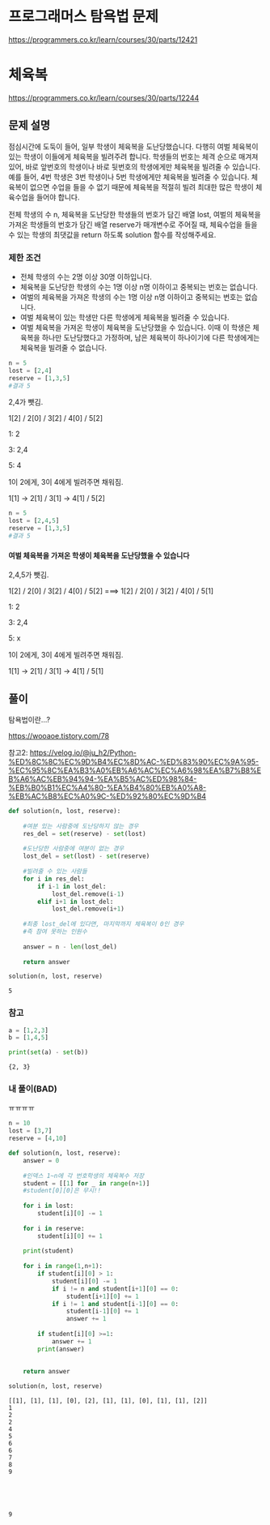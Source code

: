 # 프로그래머스 탐욕법 문제
https://programmers.co.kr/learn/courses/30/parts/12421

# 체육복
https://programmers.co.kr/learn/courses/30/parts/12244

## 문제 설명
점심시간에 도둑이 들어, 일부 학생이 체육복을 도난당했습니다. 다행히 여벌 체육복이 있는 학생이 이들에게 체육복을 빌려주려 합니다. 학생들의 번호는 체격 순으로 매겨져 있어, 바로 앞번호의 학생이나 바로 뒷번호의 학생에게만 체육복을 빌려줄 수 있습니다. 예를 들어, 4번 학생은 3번 학생이나 5번 학생에게만 체육복을 빌려줄 수 있습니다. 체육복이 없으면 수업을 들을 수 없기 때문에 체육복을 적절히 빌려 최대한 많은 학생이 체육수업을 들어야 합니다.

전체 학생의 수 n, 체육복을 도난당한 학생들의 번호가 담긴 배열 lost, 여벌의 체육복을 가져온 학생들의 번호가 담긴 배열 reserve가 매개변수로 주어질 때, 체육수업을 들을 수 있는 학생의 최댓값을 return 하도록 solution 함수를 작성해주세요.

### 제한 조건
* 전체 학생의 수는 2명 이상 30명 이하입니다.
* 체육복을 도난당한 학생의 수는 1명 이상 n명 이하이고 중복되는 번호는 없습니다.
* 여벌의 체육복을 가져온 학생의 수는 1명 이상 n명 이하이고 중복되는 번호는 없습니다.
* 여벌 체육복이 있는 학생만 다른 학생에게 체육복을 빌려줄 수 있습니다.
* 여벌 체육복을 가져온 학생이 체육복을 도난당했을 수 있습니다. 이때 이 학생은 체육복을 하나만 도난당했다고 가정하며, 남은 체육복이 하나이기에 다른 학생에게는 체육복을 빌려줄 수 없습니다.


```python
n = 5
lost = [2,4]
reserve = [1,3,5]
#결과 5
```

2,4가 뺏김.

1[2] / 2[0] / 3[2] / 4[0] / 5[2]

1: 2

3: 2,4

5: 4

1이 2에게, 3이 4에게 빌려주면 채워짐.

1[1] -> 2[1] / 3[1] -> 4[1] / 5[2]



```python
n = 5
lost = [2,4,5]
reserve = [1,3,5]
#결과 5
```

#### 여벌 체육복을 가져온 학생이 체육복을 도난당했을 수 있습니다
2,4,5가 뺏김.

1[2] / 2[0] / 3[2] / 4[0] / 5[2]
===>
1[2] / 2[0] / 3[2] / 4[0] / 5[1]

1: 2

3: 2,4

5: x

1이 2에게, 3이 4에게 빌려주면 채워짐.

1[1] -> 2[1] / 3[1] -> 4[1] / 5[1]


## 풀이

탐욕법이란...?

https://wooaoe.tistory.com/78

참고2: https://velog.io/@ju_h2/Python-%ED%8C%8C%EC%9D%B4%EC%8D%AC-%ED%83%90%EC%9A%95-%EC%95%8C%EA%B3%A0%EB%A6%AC%EC%A6%98%EA%B7%B8%EB%A6%AC%EB%94%94-%EA%B5%AC%ED%98%84-%EB%B0%B1%EC%A4%80-%EA%B4%80%EB%A0%A8-%EB%AC%B8%EC%A0%9C-%ED%92%80%EC%9D%B4


```python
def solution(n, lost, reserve):
    
    #여분 있는 사람중에 도난당하지 않는 경우
    res_del = set(reserve) - set(lost)
    
    #도난당한 사람중에 여분이 없는 경우
    lost_del = set(lost) - set(reserve)
    
    #빌려줄 수 있는 사람들
    for i in res_del:
        if i-1 in lost_del:
            lost_del.remove(i-1)
        elif i+1 in lost_del:
            lost_del.remove(i+1)
            
    #최종 lost_del에 있다면, 마지막까지 체육복이 0인 경우
    #즉 참여 못하는 인원수
    
    answer = n - len(lost_del)
    
    return answer
```


```python
solution(n, lost, reserve)
```




    5



### 참고


```python
a = [1,2,3]
b = [1,4,5]

print(set(a) - set(b))
```

    {2, 3}
    

### 내 풀이(BAD)

ㅠㅠㅠㅠ


```python
n = 10
lost = [3,7]
reserve = [4,10]
```


```python
def solution(n, lost, reserve):
    answer = 0
    
    #인덱스 1~n에 각 번호학생의 체육복수 저장
    student = [[1] for _ in range(n+1)]
    #student[0][0]은 무시!!
    
    for i in lost:
        student[i][0] -= 1
        
    for i in reserve:
        student[i][0] += 1
        
    print(student)
    
    for i in range(1,n+1):
        if student[i][0] > 1:
            student[i][0] -= 1
            if i != n and student[i+1][0] == 0:
                student[i+1][0] += 1
            if i != 1 and student[i-1][0] == 0:
                student[i-1][0] += 1
                answer += 1
                
        if student[i][0] >=1:
            answer += 1
        print(answer)
                
    
    return answer
```


```python
solution(n, lost, reserve)
```

    [[1], [1], [1], [0], [2], [1], [1], [0], [1], [1], [2]]
    1
    2
    2
    4
    5
    6
    6
    7
    8
    9
    




    9




```python

```


```python

```


```python

```
